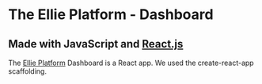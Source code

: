 # The Ellie Platform - Dashboard
## Made with JavaScript and [React.js](https://reactjs.org/) 
The [Ellie Platform](https://github.com/open-apprentice/ellie) Dashboard is a React app. We used the create-react-app scaffolding.